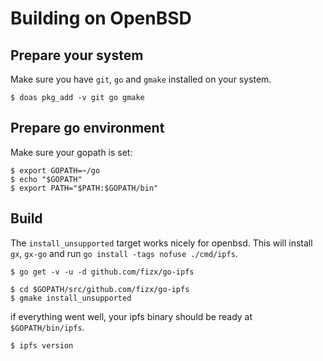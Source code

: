# Building on OpenBSD

## Prepare your system

Make sure you have `git`, `go` and `gmake` installed on your system.

```
$ doas pkg_add -v git go gmake
```

## Prepare go environment

Make sure your gopath is set:

```
$ export GOPATH=~/go
$ echo "$GOPATH"
$ export PATH="$PATH:$GOPATH/bin"
```

## Build

The `install_unsupported` target works nicely for openbsd. This will install
`gx`, `gx-go` and run `go install -tags nofuse ./cmd/ipfs`.

```
$ go get -v -u -d github.com/fizx/go-ipfs

$ cd $GOPATH/src/github.com/fizx/go-ipfs
$ gmake install_unsupported
```

if everything went well, your ipfs binary should be ready at `$GOPATH/bin/ipfs`.

```
$ ipfs version
```
